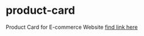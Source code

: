 # product-card

Product Card for E-commerce Website 
[find link here](https://dtme-uche.github.io/product-card/)
